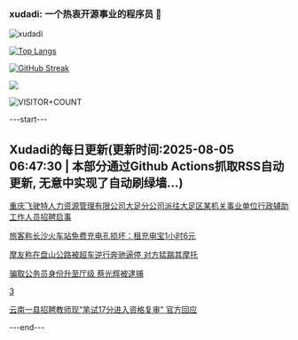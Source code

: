 ### xudadi: 一个热衷开源事业的程序员 👋

![xudadi](https://github-readme-stats-git-masterorgs-github-readme-stats-team.vercel.app/api?username=xudadi)

[![Top Langs](https://github-readme-stats.vercel.app/api/top-langs/?username=xudadi)](https://github.com/anuraghazra/github-readme-stats)

[![GitHub Streak](https://streak-stats.demolab.com?user=xudadi&locale=zh_Hans)](https://git.io/streak-stats)

![](https://raw.githubusercontent.com/xudadi/xudadi/main/assets/github-contribution-grid-snake.svg)

![VISITOR+COUNT](https://komarev.com/ghpvc/?username=xudadi&label=VISITOR+COUNT)


---start---

## Xudadi的每日更新(更新时间:2025-08-05 06:47:30 | 本部分通过Github Actions抓取RSS自动更新, 无意中实现了自动刷绿墙...)

[重庆飞驶特人力资源管理有限公司大足分公司派往大足区某机关事业单位行政辅助工作人员招聘启事](https://www.gongkaoleida.com/article/2548425)

[旅客称长沙火车站免费充电孔损坏：租充电宝1小时6元](https://m.163.com/news/article/K64Q4DMG05561G0D.html)

[摩友称在盘山公路被超车逆行奔驰逼停 对方猛踹其摩托](https://m.163.com/news/article/K657O9F405561G0D.html)

[骗取公务员身份升至厅级 蔡光辉被逮捕](https://m.163.com/news/article/K64QSB950512D3VJ.html)

[3](https://m.163.com/touch/news/sub/domestic)

[云南一县招聘教师现"笔试17分进入资格复审" 官方回应](https://m.163.com/news/article/K64ML5QK053469M5.html)

---end---
